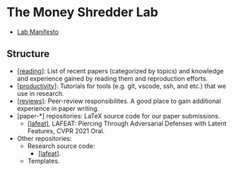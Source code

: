 # The Money Shredder Lab

* [Lab Manifesto](Manifesto.md)

## Structure

* [[reading]](https://github.com/money-shredder/reading): List of recent papers (categorized by topics) and knowledge and experience gained by reading them and reproduction efforts.
* [[productivity]](https://github.com/money-shredder/productivity): Tutorials for tools (e.g. git, vscode, ssh, and etc.) that we use in research.
* [[reviews]](https://github.com/money-shredder/reviews): Peer-review responsibilites. A good place to gain additional experience in paper writing.
* [paper-*] repositories: LaTeX source code for our paper submissions.
  * [[lafeat]](https://github.com/money-shredder/paper-lafeat), LAFEAT: Piercing Through Adversarial Defenses with Latent Features, CVPR 2021 Oral.
* Other repositories:
  * Research source code:
    * [[lafeat]](https://github.com/money-shredder/lafeat).
  * Templates.


